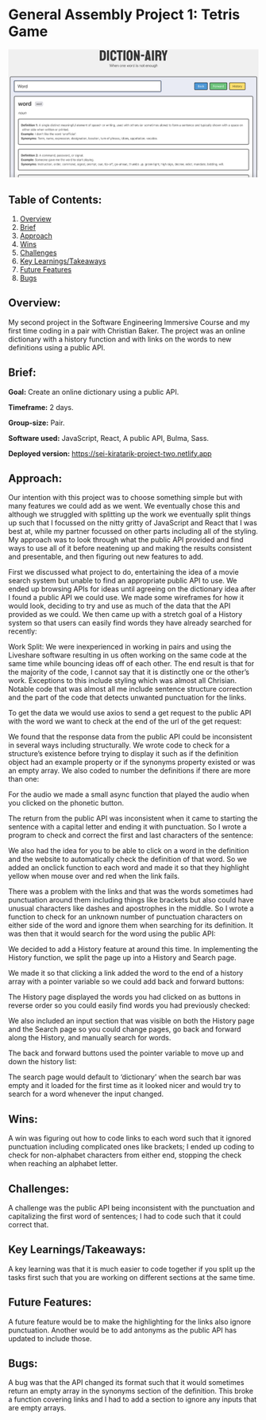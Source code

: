 # General Assembly Project 1: Tetris Game
![mainimage](./ReadMeImages/0.png)

## Table of Contents:
1. [Overview](#overview)
1. [Brief](#brief)
1. [Approach](#approach)
1. [Wins](#wins)
1. [Challenges](#challenges)
1. [Key Learnings/Takeaways](#key-learningstakeaways)
1. [Future Features](#future-features)
1. [Bugs](#bugs)

## Overview:
My second project in the Software Engineering Immersive Course and my first time coding in a pair with Christian Baker. The project was an online dictionary with a history function and with links on the words to new definitions using a public API.

## Brief:
**Goal:** Create an online dictionary using a public API.

**Timeframe:** 2 days.

**Group-size:** Pair.

**Software used:** JavaScript, React, A public API, Bulma, Sass.

**Deployed version:** https://sei-kiratarik-project-two.netlify.app

## Approach:
Our intention with this project was to choose something simple but with many features we could add as we went. We eventually chose this and although we struggled with splitting up the work we eventually split things up such that I focussed on the nitty gritty of JavaScript and React that I was best at, while my partner focussed on other parts including all of the styling. My approach was to look through what the public API provided and find ways to use all of it before neatening up and making the results consistent and presentable, and then figuring out new features to add.

First we discussed what project to do, entertaining the idea of a movie search system but unable to find an appropriate public API to use. We ended up browsing APIs for ideas until agreeing on the dictionary idea after I found a public API we could use. We made some wireframes for how it would look, deciding to try and use as much of the data that the API provided as we could. We then came up with a stretch goal of a History system so that users can easily find words they have already searched for recently:





Work Split:
We were inexperienced in working in pairs and using the Liveshare software resulting in us often working on the same code at the same time while bouncing ideas off of each other. The end result is that for the majority of the code, I cannot say that it is distinctly one or the other’s work. Exceptions to this include styling which was almost all Chrisian. Notable code that was almost all me include sentence structure correction and the part of the code that detects unwanted punctuation for the links.

To get the data we would use axios to send a get request to the public API with the word we want to check at the end of the url of the get request:

We found that the response data from the public API could be inconsistent in several ways including structurally. We wrote code to check for a structure’s existence before trying to display it such as if the definition object had an example property or if the synonyms property existed or was an empty array. We also coded to number the definitions if there are more than one:



For the audio we made a small async function that played the audio when you clicked on the phonetic button.

The return from the public API was inconsistent when it came to starting the sentence with a capital letter and ending it with punctuation. So I wrote a program to check and correct the first and last characters of the sentence:

We also had the idea for you to be able to click on a word in the definition and the website to automatically check the definition of that word. So we added an onclick function to each word and made it so that they highlight yellow when mouse over and red when the link fails.

There was a problem with the links and that was the words sometimes had punctuation around them including things like brackets but also could have unusual characters like dashes and apostrophes in the middle. So I wrote a function to check for an unknown number of punctuation characters on either side of the word and ignore them when searching for its definition. It was then that it would search for the word using the public API:


We decided to add a History feature at around this time. In implementing the History function, we split the page up into a History and Search page.

We made it so that clicking a link added the word to the end of a history array with a pointer variable so we could add back and forward buttons:


The History page displayed the words you had clicked on as buttons in reverse order so you could easily find words you had previously checked:


We also included an input section that was visible on both the History page and the Search page so you could change pages, go back and forward along the History, and manually search for words.

The back and forward buttons used the pointer variable to move up and down the history list:

The search page would default to ‘dictionary’ when the search bar was empty and it loaded for the first time as it looked nicer and would try to search for a word whenever the input changed.


## Wins:
A win was figuring out how to code links to each word such that it ignored punctuation including complicated ones like brackets; I ended up coding to check for non-alphabet characters from either end, stopping the check when reaching an alphabet letter.

## Challenges:
A challenge was the public API being inconsistent with the punctuation and capitalizing the first word of sentences; I had to code such that it could correct that. 

## Key Learnings/Takeaways:
A key learning was that it is much easier to code together if you split up the tasks first such that you are working on different sections at the same time.

## Future Features:
A future feature would be to make the highlighting for the links also ignore punctuation. 
Another would be to add antonyms as the public API has updated to include those.

## Bugs:
A bug was that the API changed its format such that it would sometimes return an empty array in the synonyms section of the definition. This broke a function covering links and I had to add a section to ignore any inputs that are empty arrays.  
